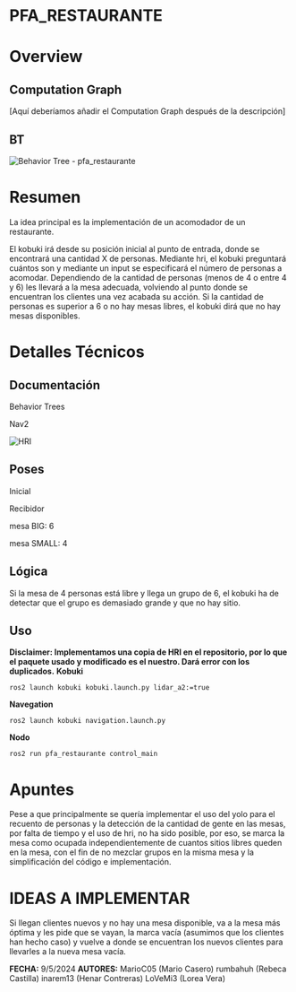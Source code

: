 # PFA_RESTAURANTE

# Overview

## Computation Graph
[Aquí deberíamos añadir el Computation Graph después de la descripción]

## BT
![Behavior Tree - pfa_restaurante](https://github.com/user-attachments/assets/de32e57e-c2a3-4e81-a0c0-c7a06d4b0fbc)

# Resumen
La idea principal es la implementación de un acomodador de un restaurante.

El kobuki irá desde su posición inicial al punto de entrada, donde se encontrará una cantidad
X de personas. Mediante hri, el kobuki preguntará cuántos son y mediante un input se especificará el número de personas a acomodar.
Dependiendo de la cantidad de personas (menos de 4 o entre 4 y 6) les llevará a la mesa adecuada, volviendo al punto donde se encuentran los clientes una vez acabada su acción.
Si la cantidad de personas es superior a 6 o no hay mesas libres, el kobuki dirá que no hay
mesas disponibles.

# Detalles Técnicos

## Documentación
Behavior Trees

Nav2

![HRI](https://github.com/rodperex/bt_nodes)


## Poses
Inicial

Recibidor

mesa BIG: 6

mesa SMALL: 4

## Lógica
Si la mesa de 4 personas está libre y llega un grupo de 6, el kobuki ha de 
detectar que el grupo es demasiado grande y que no hay sitio.

## Uso
**Disclaimer: Implementamos una copia de HRI en el repositorio, por lo que el paquete usado y modificado es el nuestro. Dará error con los duplicados.**
**Kobuki**
```
ros2 launch kobuki kobuki.launch.py lidar_a2:=true
```
**Navegation**
```
ros2 launch kobuki navigation.launch.py
```
**Nodo**
```
ros2 run pfa_restaurante control_main
```
# Apuntes
Pese a que principalmente se quería implementar el uso del yolo para el recuento
de personas y la detección de la cantidad de gente en las mesas, por falta de tiempo
y el uso de hri, no ha sido posible, por eso, se marca la mesa como ocupada 
independientemente de cuantos sitios libres queden en la mesa, con el fin de 
no mezclar grupos en la misma mesa y la simplificación del código e implementación.

# IDEAS A IMPLEMENTAR
Si llegan clientes nuevos y no hay una mesa disponible, va a la mesa más óptima
y les pide que se vayan, la marca vacía (asumimos que los clientes han hecho caso)
y vuelve a donde se encuentran los nuevos clientes para llevarles a la nueva 
mesa vacía.

**FECHA:** 9/5/2024 
**AUTORES:**
  MarioC05 (Mario Casero)
  rumbahuh (Rebeca Castilla)
  inarem13 (Henar Contreras)
  LoVeMi3 (Lorea Vera)
